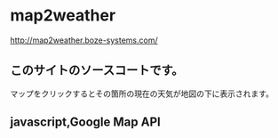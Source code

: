 # map2weather

http://map2weather.boze-systems.com/

## このサイトのソースコートです。
マップをクリックするとその箇所の現在の天気が地図の下に表示されます。

## javascript,Google Map API
